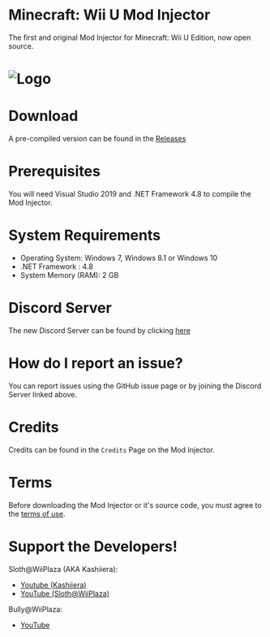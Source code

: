 # Minecraft: Wii U Mod Injector
The first and original Mod Injector for Minecraft: Wii U Edition, now open source.
# ![Logo](Minecraft%20Wii%20U%20Mod%20Injector/Icon.ico)

# Download
A pre-compiled version can be found in the [Releases](https://github.com/Kashiiera/Minecraft-Wii-U-Mod-Injector/releases)

# Prerequisites 
You will need Visual Studio 2019 and .NET Framework 4.8 to compile the Mod Injector.

# System Requirements
* Operating System: Windows 7, Windows 8.1 or Windows 10
* .NET Framework : 4.8
* System Memory (RAM): 2 GB

# Discord Server
The new Discord Server can be found by clicking [here](https://discord.gg/jrzZWaDc7a)

# How do I report an issue?
You can report issues using the GitHub issue page or by joining the Discord Server linked above.

# Credits
Credits can be found in the ``Credits`` Page on the Mod Injector.

# Terms
Before downloading the Mod Injector or it's source code, you must agree to the [terms of use](LICENSE.md).

# Support the Developers!

Sloth@WiiPlaza (AKA Kashiiera):
* [Youtube (Kashiiera)](https://www.youtube.com/channel/UCoW_EFIY3kskjV2howbuXvw)
* [YouTube (Sloth@WiiPlaza)](https://www.youtube.com/SlothWiiPlaza)

Bully@WiiPlaza:
* [YouTube](https://www.youtube.com/BullyWiiPlaza)
